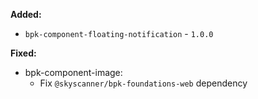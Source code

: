 **Added:**
 - `bpk-component-floating-notification` - `1.0.0`

**Fixed:**

- bpk-component-image:
    - Fix `@skyscanner/bpk-foundations-web` dependency

